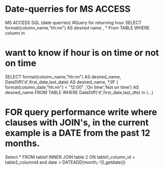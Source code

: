 # Date-querries for MS ACCESS 
MS ACCESS SQL (date querries) 
#Query for returning hour 
SELECT format(column_name,"hh:nn") AS desired name , * 
From TABLE
WHERE column in 
#
#
#
##
# want to know if hour is on time or not on time 

SELECT format(column_name,"hh:nn") AS desired_name, DateDiff('d',first_date,last_date) AS desired_name, *,IIF ( format(column_date,"hh:nn") < "12:00" ,'On time','Not on time') AS desired_name
FROM TABLE
WHERE DateDiff('d',first_date,last_dte) in (...) 
##
##
# FOR query performance write where clauses with JOIN's, in the current example is a DATE from the past 12 months. 

Select * 
 FROM table1
  INNER
   JOIN table 2
     ON table1_column_id = table2_columnid and date > DATEADD(month,-12,getdate())
#

